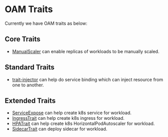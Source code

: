 # OAM Traits

Currently we have OAM traits as below:

## Core Traits

- [ManualScaler](https://github.com/crossplane/addon-oam-kubernetes-local) can enable replicas of workloads to be manually scaled.

## Standard Traits

- [trait-injector](https://github.com/oam-dev/trait-injector) can help do service binding which can inject
  resource from one to another.

## Extended Traits

- [ServiceExpose](serviceexpose) can help create k8s service for workload.
- [IngressTrait](ingresstrait) can help create k8s ingress for workload.
- [HPATrait](hpatrait) can help create k8s HorizontalPodAutoscaler for workload.
- [SidecarTrait](sidecartrait) can deploy sidecar for workload.
